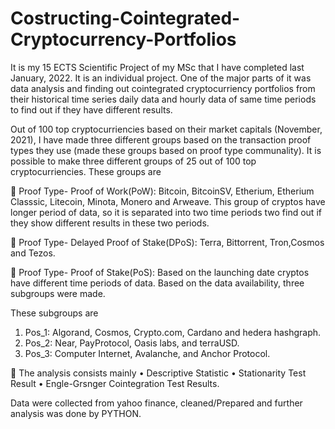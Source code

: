# Costructing-Cointegrated-Cryptocurrency-Portfolios

It is my 15 ECTS Scientific Project of my MSc that I have completed last January, 2022. It is an individual project.  One of the major parts of it was data analysis and finding out cointegrated cryptocurriency portfolios from their historical time series daily data and hourly data of same time periods to find out if they have different results.

Out of 100 top cryptocurriencies based on their market capitals (November, 2021), I have made three different groups based on the transaction proof types they use (made these groups based on proof type communality). It is possible to make three different groups of 25 out of 100 top cryptocurriencies.
These groups are

	Proof Type- Proof of Work(PoW): Bitcoin, BitcoinSV,  Etherium, Etherium Classsic,  Litecoin,  Minota, Monero and Arweave.
This group of cryptos have longer period of data, so it is separated into two time periods two find out if they show different results in these two periods.

	Proof  Type- Delayed Proof of Stake(DPoS): Terra, Bittorrent, Tron,Cosmos and Tezos.

	Proof Type- Proof of Stake(PoS): Based on the launching date cryptos have different time periods of data. Based on the data availability, three subgroups were made. 

These subgroups are
1.	Pos_1:  Algorand, Cosmos, Crypto.com, Cardano and hedera hashgraph.
2.	Pos_2:  Near,  PayProtocol, Oasis labs, and terraUSD.
3.	Pos_3: Computer Internet, Avalanche, and Anchor Protocol.


	The analysis consists mainly
•	Descriptive Statistic
•	Stationarity Test Result
•	Engle-Grsnger Cointegration Test Results.

Data were collected from yahoo finance, cleaned/Prepared and further analysis was done by PYTHON.

